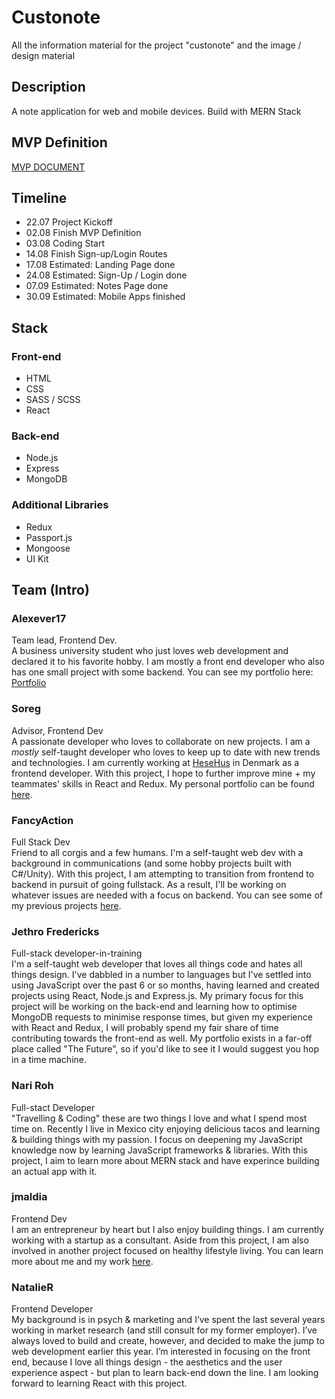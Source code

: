 # Custonote

All the information material for the project "custonote" and the image / design material

## Description

A note application for web and mobile devices. Build with MERN Stack

## MVP Definition

[MVP DOCUMENT](MVP-Definition)

## Timeline

- 22.07 Project Kickoff
- 02.08 Finish MVP Definition
- 03.08 Coding Start
- 14.08 Finish Sign-up/Login Routes
- 17.08 Estimated: Landing Page done
- 24.08 Estimated: Sign-Up / Login done
- 07.09 Estimated: Notes Page done
- 30.09 Estimated: Mobile Apps finished

## Stack

### Front-end

- HTML
- CSS
- SASS / SCSS
- React

### Back-end

- Node.js
- Express
- MongoDB

### Additional Libraries

- Redux
- Passport.js
- Mongoose
- UI Kit

## Team (Intro)

### Alexever17

Team lead, Frontend Dev.<br>
A business university student who just loves web development and declared it to his favorite hobby. I am mostly a front end developer who also has one small project with some backend. You can see my portfolio here: [Portfolio](https://malakhov.work)

### Soreg

Advisor, Frontend Dev<br>
A passionate developer who loves to collaborate on new projects. I am a _mostly_ self-taught developer who loves to keep up to date with new trends and technologies. I am currently working at [HeseHus](https://www.hesehus.com/) in Denmark as a frontend developer. With this project, I hope to further improve mine + my teammates' skills in React and Redux. My personal portfolio can be found [here](http://sorendev-sidescroll-test.herokuapp.com/).

### FancyAction

Full Stack Dev<br>
Friend to all corgis and a few humans. I'm a self-taught web dev with a background in communications (and some hobby projects built with C#/Unity). With this project, I am attempting to transition from frontend to backend in pursuit of going fullstack. As a result, I'll be working on whatever issues are needed with a focus on backend. You can see some of my previous projects [here](http://Allistair.net).

### Jethro Fredericks

Full-stack developer-in-training<br>
I'm a self-taught web developer that loves all things code and hates all things design. I've dabbled in a number to languages but I've settled into using JavaScript over the past 6 or so months, having learned and created projects using React, Node.js and Express.js. My primary focus for this project will be working on the back-end and learning how to optimise MongoDB requests to minimise response times, but given my experience with React and Redux, I will probably spend my fair share of time contributing towards the front-end as well. My portfolio exists in a far-off place called "The Future", so if you'd like to see it I would suggest you hop in a time machine.

### Nari Roh

Full-stact Developer <br>
"Travelling & Coding" these are two things I love and what I spend most time on. Recently I live in Mexico city enjoying delicious tacos and learning & building things with my passion. I focus on deepening my JavaScript knowledge now by learning JavaScript frameworks & libraries. With this project, I aim to learn more about MERN stack and have experince building an actual app with it. 

### jmaldia

Frontend Dev <br>
I am an entrepreneur by heart but I also enjoy building things. I am currently working with a startup as a consultant. Aside from this project, I am also involved in another project focused on healthy lifestyle living. You can learn more about me and my work [here](http://jonmaldia.com).

### NatalieR

Frontend Developer <br>
My background is in psych & marketing and I’ve spent the last several years  working in market research (and still consult for my former employer).  I’ve always loved to build and create, however, and decided to make the jump to web development earlier this year.  I’m interested in focusing on the front end, because I love all things design - the aesthetics and the user experience aspect - but plan to learn back-end down the line.  I am looking forward to learning React with this project.
